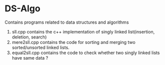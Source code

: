 # DS-Algo
Contains programs related to data structures and algorithms
1. sll.cpp contains the c++ implementation of singly linked list(insertion, deletion, search)
2. mere2sll.cpp contains the code for sorting and merging two sorted/unsorted linked lists.
3. equal2sll.cpp contains the code to check whether two singly linked lists have same data ?

